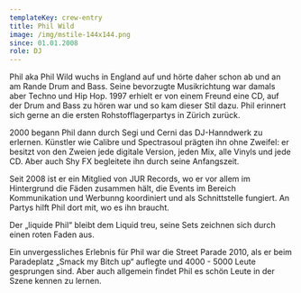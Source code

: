 ```yaml
---
templateKey: crew-entry
title: Phil Wild
image: /img/mstile-144x144.png
since: 01.01.2008
role: DJ
---
```

Phil aka Phil Wild wuchs in England auf und hörte daher schon ab und an am Rande Drum and Bass. Seine bevorzugte Musikrichtung war damals aber Techno und Hip Hop. 1997 erhielt er von einem Freund eine CD, auf der Drum and Bass zu hören war und so kam dieser Stil dazu. Phil erinnert sich gerne an die ersten Rohstofflagerpartys in Zürich zurück. 

2000 begann Phil dann durch Segi und Cerni das DJ-Hanndwerk zu erlernen. Künstler wie Calibre und Spectrasoul prägten ihn ohne Zweifel: er besitzt von den Zweien jede digitale Version, jeden Mix, alle Vinyls und jede CD. Aber auch Shy FX begleitete ihn durch seine Anfangszeit. 

Seit 2008 ist er ein Mitglied von JUR Records, wo er vor allem im Hintergrund die Fäden zusammen hält, die Events im Bereich Kommunikation und Werbunng koordiniert und als Schnittstelle fungiert. An Partys hilft Phil dort mit, wo es ihn braucht.

Der „liquide Phil“ bleibt dem Liquid treu, seine Sets zeichnen sich durch einen roten Faden aus. 

Ein unvergessliches Erlebnis für Phil war die Street Parade 2010, als er beim Paradeplatz „Smack my Bitch up“ auflegte und 4000 - 5000 Leute gesprungen sind. Aber auch allgemein findet Phil es schön Leute in der Szene kennen zu lernen.
